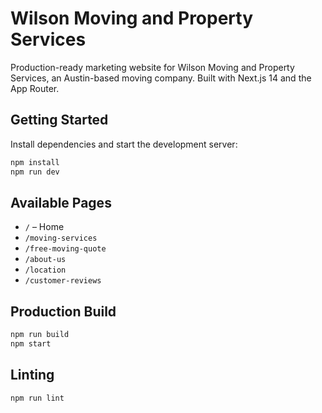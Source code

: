 # Wilson Moving and Property Services

Production-ready marketing website for Wilson Moving and Property Services, an Austin-based moving company. Built with Next.js 14 and the App Router.

## Getting Started

Install dependencies and start the development server:

```bash
npm install
npm run dev
```

## Available Pages

- `/` – Home
- `/moving-services`
- `/free-moving-quote`
- `/about-us`
- `/location`
- `/customer-reviews`

## Production Build

```bash
npm run build
npm start
```

## Linting

```bash
npm run lint
```
